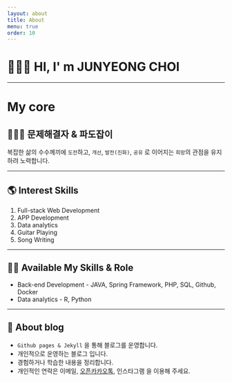```yaml
---
layout: about
title: About
menu: true
order: 10
---
```


# 🙋🏻‍♂️ HI, I' m JUNYEONG CHOI

---

# My core
## 🏄🏽‍♂️ 문제해결자 & 파도잡이  
복잡한 삶의 수수께끼에 `도전`하고, `개선`, `발전(진화)`, `공유` 로 이어지는 `희망`의 관점을 유지하려 노력합니다.

---

## 🌎 Interest Skills  
1. Full-stack Web Development  
2. APP Development  
3. Data analytics  
4. Guitar Playing
5. Song Writing 

---

## ✍🏼 Available My Skills & Role
* Back-end Development - JAVA, Spring Framework, PHP, SQL, Github, Docker  
* Data analytics - R, Python  

---

## 📕 About blog
* `Github pages & Jekyll` 을 통해 블로그를 운영합니다. 
* 개인적으로 운영하는 블로그 입니다. 
* 경험하거나 학습한 내용을 정리합니다.
* 개인적인 연락은 이메일, [오픈카카오톡](https://open.kakao.com/o/sAiITj9b "마우스를 올려놓으면 말풍선이 나옵니다."), 인스타그램 을 이용해 주세요.